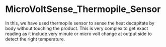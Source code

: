 # MicroVoltSense_Thermopile_Sensor
In this, we have used thermopile sensor to sense the heat decapitate by body without touching the product. This is very complex to get exact reading as it include very minute or micro volt change at output side to detect the right temperature.
